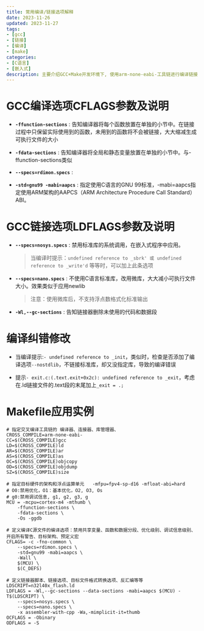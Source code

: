 ```yaml
---
title: 常用编译/链接选项解释
date: 2023-11-26
updated: 2023-11-27
tags:
- [gcc]
- [链接]
- [编译]
- [make]
categories:
- [C语言]
- [嵌入式]
description: 主要介绍GCC+Make开发环境下, 使用arm-none-eabi-工具链进行编译链接, 可选的编译\链接选项, 及其意义解释
---
```


# GCC编译选项CFLAGS参数及说明

- **`-ffunction-sections`** : 告知编译器将每个函数放置在单独的小节中。在链接过程中只保留实际使用到的函数，未用到的函数将不会被链接，大大缩减生成可执行文件的大小

- **`-fdata-sections`** : 告知编译器将全局和静态变量放置在单独的小节中。与-ffunction-sections类似

- **`--specs=rdimon.specs`** : 

- **`-std=gnu99 -mabi=aapcs`** : 指定使用C语言的GNU 99标准，-mabi=aapcs指定使用ARM架构的AAPCS（ARM Architecture Procedure Call Standard）ABI。


# GCC链接选项LDFLAGS参数及说明

- **`--specs=nosys.specs`** : 禁用标准库的系统调用，在嵌入式程序中应用。
    >当编译时提示：`undefined reference to _sbrk' 或 undefined reference to _write'd` 等等时，可以加上此条选项

- **`--specs=nano.specs`** : 不使用C语言标准库，改用微库，大大减小可执行文件大小。效果类似于应用newlib
    >注意：使用微库后，不支持浮点数格式化标准输出

- **`-Wl,--gc-sections`** : 告知链接器删除未使用的代码和数据段


# 编译纠错修改

- 当编译提示:`- undefined reference to _init`，类似时，检查是否添加了编译选项`--nostdlib`，不链接标准库，却又没指定库，导致的编译错误

- 提示`- exit.c:(.text.exit+0x2c): undefined reference to _exit`，考虑在.ld链接文件的.text段的末尾加上`_exit = .;`

# Makefile应用实例


```
# 指定交叉编译工具链的 编译器、连接器、库管理器、
CROSS_COMPILE=arm-none-eabi-
CC=$(CROSS_COMPILE)gcc
LD=$(CROSS_COMPILE)ld
AR=$(CROSS_COMPILE)ar
AS=$(CROSS_COMPILE)as
OC=$(CROSS_COMPILE)objcopy
OD=$(CROSS_COMPILE)objdump
SZ=$(CROSS_COMPILE)size

# 指定目标硬件的架构和浮点运算单元   -mfpu=fpv4-sp-d16 -mfloat-abi=hard 
# O0:禁用优化，O1：基本优化，O2, O3, Os
# g0:禁用调试信息, g1, g2, g3, g
MCU = -mcpu=cortex-m4 -mthumb \
	-ffunction-sections \
	-fdata-sections \
	-Os -ggdb

# 定义编译C源文件的编译选项：禁用共享变量、函数和数据分段、优化级别、调试信息级别、开启所有警告、目标架构、预定义宏
CFLAGS= -c -fno-common \
	--specs=rdimon.specs \
	-std=gnu99 -mabi=aapcs \
	-Wall \
	$(MCU) \
	$(C_DEFS)

# 定义链接器脚本、链接选项、目标文件格式转换选项、反汇编等等
LDSCRIPT=n32l40x_flash.ld
LDFLAGS = -Wl,--gc-sections --data-sections -mabi=aapcs $(MCU) -T$(LDSCRIPT) \
	--specs=nosys.specs \
	--specs=nano.specs \
	-x assembler-with-cpp -Wa,-mimplicit-it=thumb
OCFLAGS	= -Obinary
ODFLAGS	= -S
```
